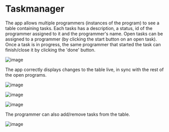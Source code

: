 # Taskmanager

The app allows multiple programmers (instances of the program) to see a table containing tasks. Each tasks has a description, a status, id of the programmer assigned to it and the programmer's name. Open tasks can be assigned to a programmer (by clicking the start button on an open task). Once a task is in progress, the same programmer that started the task can finish/close it by clicking the 'done' button.

![image](https://github.com/Applekiller733/Taskmanager/assets/72962481/4a982524-4c1f-404d-870c-730fd9c63032)


The app correctly displays changes to the table live, in sync with the rest of the open programs. 

![image](https://github.com/Applekiller733/Taskmanager/assets/72962481/e8f850e8-3d28-44a7-b031-fd2da5184c96)

![image](https://github.com/Applekiller733/Taskmanager/assets/72962481/0285f1fb-669f-42a9-8018-de0979a3f82e)

![image](https://github.com/Applekiller733/Taskmanager/assets/72962481/8a73f207-9e3e-4a50-b0f0-dd291befd711)


The programmer can also add/remove tasks from the table.

![image](https://github.com/Applekiller733/Taskmanager/assets/72962481/8e377781-456c-49d4-bf42-e7981fa6bcba)

